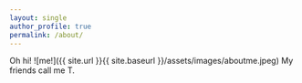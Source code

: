 ```yaml
---
layout: single
author_profile: true
permalink: /about/
---
```


Oh hi!
![me!]({{ site.url }}{{ site.baseurl }}/assets/images/aboutme.jpeg)
My friends call me T.